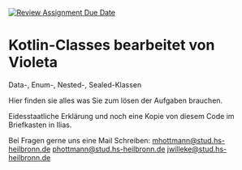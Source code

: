 [![Review Assignment Due Date](https://classroom.github.com/assets/deadline-readme-button-22041afd0340ce965d47ae6ef1cefeee28c7c493a6346c4f15d667ab976d596c.svg)](https://classroom.github.com/a/X63B3xlW)
# Kotlin-Classes bearbeitet von Violeta
Data-, Enum-, Nested-, Sealed-Klassen

Hier finden sie alles was Sie zum lösen der Aufgaben brauchen.

Eidesstaatliche Erklärung und noch eine Kopie von diesem Code im Briefkasten in Ilias.

Bei Fragen gerne uns eine Mail Schreiben:
mhottmann@stud.hs-heilbronn.de
phottmann@stud.hs-heilbronn.de
jwilleke@stud.hs-heilbronn.de
